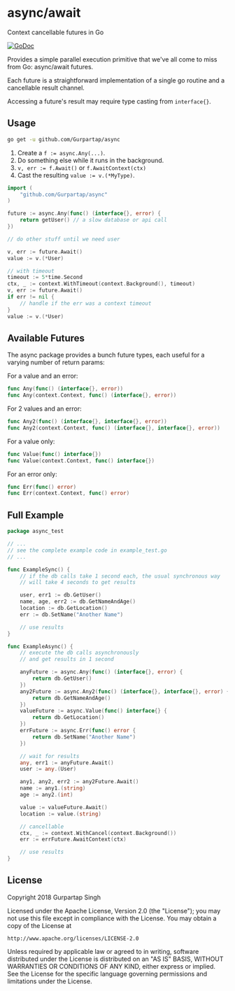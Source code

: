 # async/await

Context cancellable futures in Go

[![GoDoc](https://godoc.org/github.com/Gurpartap/async?status.svg)](https://godoc.org/github.com/Gurpartap/async)

Provides a simple parallel execution primitive that we've all come to miss from Go: async/await futures.

Each future is a straightforward implementation of a single go routine and a cancellable result channel.

Accessing a future's result may require type casting from `interface{}`.

## Usage

```sh
go get -u github.com/Gurpartap/async
```

1. Create a `f := async.Any(...)`.
2. Do something else while it runs in the background.
3. `v, err := f.Await()` or `f.AwaitContext(ctx)`
4. Cast the resulting `value := v.(*MyType)`.

```go
import (
	"github.com/Gurpartap/async"
)

future := async.Any(func() (interface{}, error) {
	return getUser() // a slow database or api call
})

// do other stuff until we need user

v, err := future.Await()
value := v.(*User)
```

```go
// with timeout
timeout := 5*time.Second
ctx, _ := context.WithTimeout(context.Background(), timeout)
v, err := future.Await()
if err != nil {
	// handle if the err was a context timeout
}
value := v.(*User)
```

## Available Futures

The async package provides a bunch future types, each useful for a varying number of return params:

For a value and an error:
```go
func Any(func() (interface{}, error))
func Any(context.Context, func() (interface{}, error))
```

For 2 values and an error:
```go
func Any2(func() (interface{}, interface{}, error))
func Any2(context.Context, func() (interface{}, interface{}, error))
```

For a value only:
```go
func Value(func() interface{})
func Value(context.Context, func() interface{})
```

For an error only:
```go
func Err(func() error)
func Err(context.Context, func() error)
```

## Full Example

```go
package async_test

// ...
// see the complete example code in example_test.go
// ...

func ExampleSync() {
	// if the db calls take 1 second each, the usual synchronous way
	// will take 4 seconds to get results

	user, err1 := db.GetUser()
	name, age, err2 := db.GetNameAndAge()
	location := db.GetLocation()
	err := db.SetName("Another Name")

	// use results
}

func ExampleAsync() {
	// execute the db calls asynchronously
	// and get results in 1 second

	anyFuture := async.Any(func() (interface{}, error) {
		return db.GetUser()
	})
	any2Future := async.Any2(func() (interface{}, interface{}, error) {
		return db.GetNameAndAge()
	})
	valueFuture := async.Value(func() interface{} {
		return db.GetLocation()
	})
	errFuture := async.Err(func() error {
		return db.SetName("Another Name")
	})

	// wait for results
	any, err1 := anyFuture.Await()
	user := any.(User)

	any1, any2, err2 := any2Future.Await()
	name := any1.(string)
	age := any2.(int)

	value := valueFuture.Await()
	location := value.(string)

	// cancellable
	ctx, _ := context.WithCancel(context.Background())
	err := errFuture.AwaitContext(ctx)

	// use results
}

```

## License

Copyright 2018 Gurpartap Singh

Licensed under the Apache License, Version 2.0 (the "License");
you may not use this file except in compliance with the License.
You may obtain a copy of the License at

    http://www.apache.org/licenses/LICENSE-2.0

Unless required by applicable law or agreed to in writing, software
distributed under the License is distributed on an "AS IS" BASIS,
WITHOUT WARRANTIES OR CONDITIONS OF ANY KIND, either express or implied.
See the License for the specific language governing permissions and
limitations under the License.
